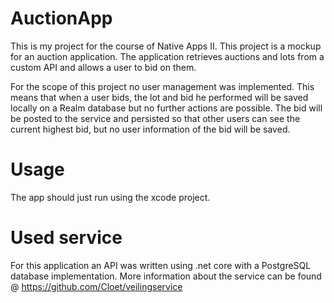 # AuctionApp

This is my project for the course of Native Apps II. This project is a mockup for an auction application. 
The application retrieves auctions and lots from a custom API and allows a user to bid on them.

For the scope of this project no user management was implemented. This means that when a user bids, the lot and bid he performed will be saved locally on a Realm database but no further actions are possible. 
The bid will be posted to the service and persisted so that other users can see the current highest bid, but no user information of the bid will be saved.

# Usage

The app should just run using the xcode project.

# Used service

For this application an API was written using .net core with a PostgreSQL database implementation.
More information about the service can be found @ https://github.com/Cloet/veilingservice
